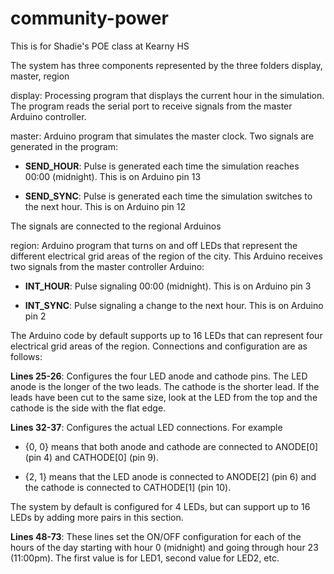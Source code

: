 # community-power

This is for Shadie's POE class at Kearny HS

The system has three components represented by the three folders display, master, region

display: Processing program that displays the current hour in the simulation.  The program reads the serial port to receive signals from the master Arduino controller.

master: Arduino program that simulates the master clock.  Two signals are generated in the program:

* **SEND_HOUR**: Pulse is generated each time the simulation reaches 00:00 (midnight). This is on Arduino pin 13

* **SEND_SYNC**: Pulse is generated each time the simulation switches to the next hour.  This is on Arduino pin 12

The signals are connected to the regional Arduinos

region: Arduino program that turns on and off LEDs that represent the different electrical grid areas of the region of the city.  This Arduino receives two signals from the master controller Arduino:

* **INT_HOUR**: Pulse signaling 00:00 (midnight). This is on Arduino pin 3

* **INT_SYNC**: Pulse signaling a change to the next hour.  This is on Arduino pin 2

The Arduino code by default supports up to 16 LEDs that can represent four electrical grid areas of the region.  Connections and configuration are as follows:

**Lines 25-26**: Configures the four LED anode and cathode pins.  The LED anode is the longer of the two leads.  The cathode is the shorter lead.  If the leads have been cut to the same size, look at the LED from the top and the cathode is the side with the flat edge.

**Lines 32-37**: Configures the actual LED connections.  For example

* {0, 0} means that both anode and cathode are connected to ANODE[0] (pin 4) and CATHODE[0] (pin 9).  

* {2, 1} means that the LED anode is connected to ANODE[2] (pin 6) and the cathode is connected to CATHODE[1] (pin 10).

The system by default is configured for 4 LEDs, but can support up to 16 LEDs by adding more pairs in this section.  

**Lines 48-73**: These lines set the ON/OFF configuration for each of the hours of the day starting with hour 0 (midnight) and going through hour 23 (11:00pm).  The first value is for LED1, second value for LED2, etc.
